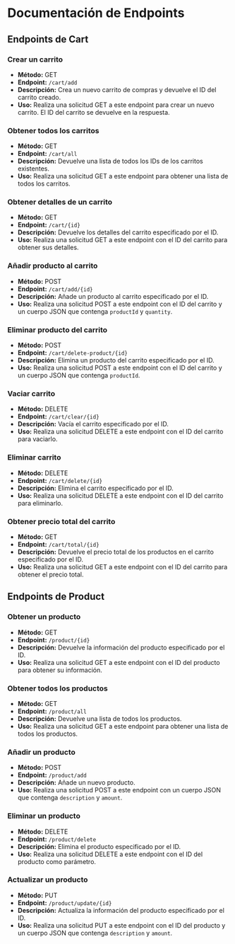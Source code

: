 # Documentación de Endpoints

## Endpoints de Cart

### Crear un carrito
- **Método:** GET
- **Endpoint:** `/cart/add`
- **Descripción:** Crea un nuevo carrito de compras y devuelve el ID del carrito creado.
- **Uso:** Realiza una solicitud GET a este endpoint para crear un nuevo carrito. El ID del carrito se devuelve en la respuesta.

### Obtener todos los carritos
- **Método:** GET
- **Endpoint:** `/cart/all`
- **Descripción:** Devuelve una lista de todos los IDs de los carritos existentes.
- **Uso:** Realiza una solicitud GET a este endpoint para obtener una lista de todos los carritos.

### Obtener detalles de un carrito
- **Método:** GET
- **Endpoint:** `/cart/{id}`
- **Descripción:** Devuelve los detalles del carrito especificado por el ID.
- **Uso:** Realiza una solicitud GET a este endpoint con el ID del carrito para obtener sus detalles.

### Añadir producto al carrito
- **Método:** POST
- **Endpoint:** `/cart/add/{id}`
- **Descripción:** Añade un producto al carrito especificado por el ID.
- **Uso:** Realiza una solicitud POST a este endpoint con el ID del carrito y un cuerpo JSON que contenga `productId` y `quantity`.

### Eliminar producto del carrito
- **Método:** POST
- **Endpoint:** `/cart/delete-product/{id}`
- **Descripción:** Elimina un producto del carrito especificado por el ID.
- **Uso:** Realiza una solicitud POST a este endpoint con el ID del carrito y un cuerpo JSON que contenga `productId`.

### Vaciar carrito
- **Método:** DELETE
- **Endpoint:** `/cart/clear/{id}`
- **Descripción:** Vacía el carrito especificado por el ID.
- **Uso:** Realiza una solicitud DELETE a este endpoint con el ID del carrito para vaciarlo.

### Eliminar carrito
- **Método:** DELETE
- **Endpoint:** `/cart/delete/{id}`
- **Descripción:** Elimina el carrito especificado por el ID.
- **Uso:** Realiza una solicitud DELETE a este endpoint con el ID del carrito para eliminarlo.

### Obtener precio total del carrito
- **Método:** GET
- **Endpoint:** `/cart/total/{id}`
- **Descripción:** Devuelve el precio total de los productos en el carrito especificado por el ID.
- **Uso:** Realiza una solicitud GET a este endpoint con el ID del carrito para obtener el precio total.

## Endpoints de Product

### Obtener un producto
- **Método:** GET
- **Endpoint:** `/product/{id}`
- **Descripción:** Devuelve la información del producto especificado por el ID.
- **Uso:** Realiza una solicitud GET a este endpoint con el ID del producto para obtener su información.

### Obtener todos los productos
- **Método:** GET
- **Endpoint:** `/product/all`
- **Descripción:** Devuelve una lista de todos los productos.
- **Uso:** Realiza una solicitud GET a este endpoint para obtener una lista de todos los productos.

### Añadir un producto
- **Método:** POST
- **Endpoint:** `/product/add`
- **Descripción:** Añade un nuevo producto.
- **Uso:** Realiza una solicitud POST a este endpoint con un cuerpo JSON que contenga `description` y `amount`.

### Eliminar un producto
- **Método:** DELETE
- **Endpoint:** `/product/delete`
- **Descripción:** Elimina el producto especificado por el ID.
- **Uso:** Realiza una solicitud DELETE a este endpoint con el ID del producto como parámetro.

### Actualizar un producto
- **Método:** PUT
- **Endpoint:** `/product/update/{id}`
- **Descripción:** Actualiza la información del producto especificado por el ID.
- **Uso:** Realiza una solicitud PUT a este endpoint con el ID del producto y un cuerpo JSON que contenga `description` y `amount`.
